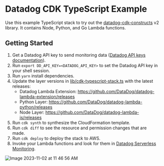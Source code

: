 # Datadog CDK TypeScript Example

Use this example TypeScript stack to try out the [datadog-cdk-constructs](https://github.com/DataDog/datadog-cdk-constructs) v2 library. It contains Node, Python, and Go Lambda functions.

## Getting Started

1. Get a Datadog API key to send monitoring data ([Datadog API keys documentation](https://docs.datadoghq.com/account_management/api-app-keys/#add-an-api-key-or-client-token)).
1. Run `export DD_API_KEY=<DATADOG_API_KEY>` to set the Datadog API key in your shell session.
1. Run `yarn` install dependencies.
1. Update the layer versions in [lib/cdk-typescript-stack.ts](https://github.com/DataDog/datadog-cdk-constructs/blob/d2f1f60b7e0594ae77dd76a7f5964bee651e8022/examples/typescript-stack/lib/cdk-typescript-stack.ts#L66-L68) with the latest releases:
   - Datadog Lambda Extension: https://github.com/DataDog/datadog-lambda-extension/releases
   - Python Layer: https://github.com/DataDog/datadog-lambda-python/releases
   - Node Layer: https://github.com/DataDog/datadog-lambda-js/releases
1. Run `cdk synth` to synthesize the CloudFormation template.
1. Run `cdk diff` to see the resource and permission changes that are made.
1. Run `cdk deploy` to deploy the stack to AWS.
1. Invoke your Lambda functions and look for them in [Datadog Serverless Monitoring](https://app.datadoghq.com/functions?cloud=aws).

![Image 2023-11-02 at 11 46 56 AM](https://github.com/DataDog/datadog-cdk-constructs/assets/35278470/bfea4180-e7d9-4408-b43d-e60a2bf01c04)
